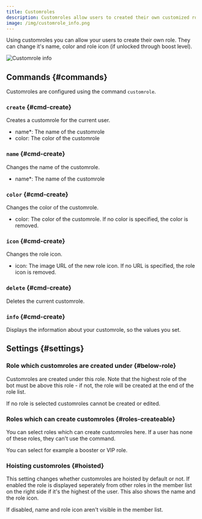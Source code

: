 ```yaml
---
title: Customroles
description: Customroles allow users to created their own customized role on the server.
image: /img/customrole_info.png
---
```


Using customroles you can allow your users to create their own role. They can change it's name, color and role icon (if unlocked through boost level).

![Customrole info](/img/customrole_info.png)

## Commands {#commands}

Customroles are configured using the command `customrole`.

### `create` {#cmd-create}

Creates a customrole for the current user.

- name*: The name of the customrole
- color: The color of the customrole

### `name` {#cmd-create}

Changes the name of the customrole.

- name*: The name of the customrole

### `color` {#cmd-create}

Changes the color of the customrole.

- color: The color of the customrole. If no color is specified, the color is removed.

### `icon` {#cmd-create}

Changes the role icon.

- icon: The image URL of the new role icon. If no URL is specified, the role icon is removed.

### `delete` {#cmd-create}

Deletes the current customrole.

### `info` {#cmd-create}

Displays the information about your customrole, so the values you set.

## Settings {#settings}

### Role which customroles are created under {#below-role}

Customroles are created under this role. Note that the highest role of the bot must be above this role - if not, the role will be created at the end of the role list.

If no role is selected customroles cannot be created or edited.

### Roles which can create customroles {#roles-createable}

You can select roles which can create customroles here. If a user has none of these roles, they can't use the command.

You can select for example a booster or VIP role.

### Hoisting customroles {#hoisted}

This setting changes whether customroles are hoisted by default or not. If enabled the role is displayed seperately from other roles in the member list on the right side if it's the highest of the user. This also shows the name and the role icon.

If disabled, name and role icon aren't visible in the member list.
